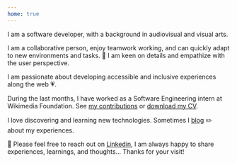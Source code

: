 ```yaml
---
home: true
---
```


<div class="about">
<p>
I am a software developer, with a background in audiovisual and visual arts.
</p>
<p>
I am a collaborative person, enjoy teamwork working, and can quickly adapt to new environments and tasks. 👀 I am keen on details and empathize with the user perspective.
</p>
<p>
I am passionate about developing accessible and inclusive experiences along the web 💗.
</p>

<p>
During the last months, I have worked as a Software Engineering intern at Wikimedia Foundation. See <a href="https://github.com/wikimedia/mediawiki-extensions-GrowthExperiments/commits?author=vivitt" target='_blank'>my contributions</a> or <a href="">download my CV</a>.
</p>
I love discovering and learning new technologies. Sometimes I <a href="/blog/">blog</a> <span role='image' aria-label='pencil'>✏️</span> about my experiences.
<p>
💌 Please feel free to reach out on <a href="https://www.linkedin.com/in/viviana-yanez/" target='_blank'>Linkedin</a>, I am always happy to share experiences, learnings, and thoughts... Thanks for your visit!
</p>
</div>
